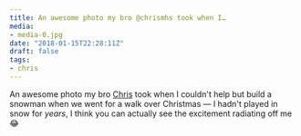 ```yaml
---
title: An awesome photo my bro @chrismhs took when I…
media:
- media-0.jpg
date: "2018-01-15T22:28:11Z"
draft: false
tags:
- chris
---
```

An awesome photo my bro [Chris](/tags/chris) took when I couldn't help but build a snowman when we went for a walk over Christmas — I hadn't played in snow for *years*, I think you can actually see the excitement radiating off me 😂
